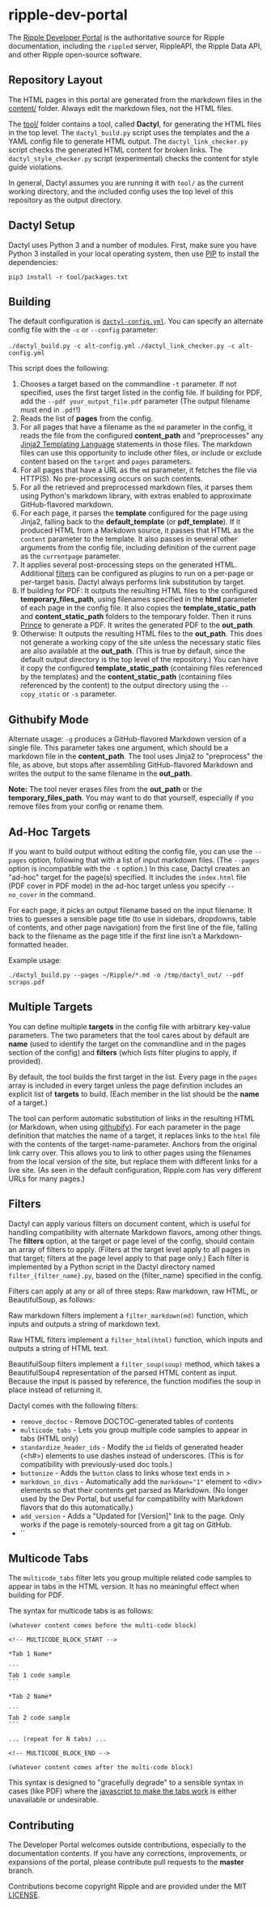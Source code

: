 ripple-dev-portal
=================

The [Ripple Developer Portal](https://dev.ripple.com) is the authoritative source for Ripple documentation, including the `rippled` server, RippleAPI, the Ripple Data API, and other Ripple open-source software.


Repository Layout
-----------------

The HTML pages in this portal are generated from the markdown files in the [content/](content/) folder. Always edit the markdown files, not the HTML files.

The [tool/](tool/) folder contains a tool, called **Dactyl**, for generating the HTML files in the top level. The `dactyl_build.py` script uses the templates and the a YAML config file to generate HTML output. The `dactyl_link_checker.py` script checks the generated HTML content for broken links. The `dactyl_style_checker.py` script (experimental) checks the content for style guide violations.

In general, Dactyl assumes you are running it with `tool/` as the current working directory, and the included config uses the top level of this repository as the output directory.

Dactyl Setup
------------

Dactyl uses Python 3 and a number of modules. First, make sure you have Python 3 installed in your local operating system, then use [PIP](https://pip.pypa.io/en/stable/) to install the dependencies:

`pip3 install -r tool/packages.txt`


Building
--------

The default configuration is [`dactyl-config.yml`](tool/dactyl-config.yml). You can specify an alternate config file with the `-c` or `--config` parameter:

`./dactyl_build.py -c alt-config.yml`
`./dactyl_link_checker.py -c alt-config.yml`

This script does the following:

1. Chooses a target based on the commandline `-t` parameter. If not specified, uses the first target listed in the config file. If building for PDF, add the `--pdf your_output_file.pdf` parameter (The output filename must end in `.pdf`!)
2. Reads the list of **pages** from the config.
3. For all pages that have a filename as the `md` parameter in the config, it reads the file from the configured **content_path** and "preprocesses" any [Jinja2 Templating Language](http://jinja.pocoo.org/docs/dev/templates/) statements in those files. The markdown files can use this opportunity to include other files, or include or exclude content based on the `target` and `pages` parameters.
4. For all pages that have a URL as the `md` parameter, it fetches the file via HTTP(S). No pre-processing occurs on such contents.
5. For all the retrieved and preprocessed markdown files, it parses them using Python's markdown library, with extras enabled to approximate GitHub-flavored markdown.
6. For each page, it parses the **template** configured for the page using Jinja2, falling back to the **default_template** (or **pdf_template**). If it produced HTML from a Markdown source, it passes that HTML as the `content` parameter to the template. It also passes in several other arguments from the config file, including definition of the current page as the `currentpage` parameter.
7. It applies several post-processing steps on the generated HTML. Additional [filters](#filters) can be configured as plugins to run on a per-page or per-target basis. Dactyl always performs link substitution by target.
8. If building for PDF: It outputs the resulting HTML files to the configured **temporary_files_path**, using filenames specified in the **html** parameter of each page in the config file. It also copies the **template_static_path** and **content_static_path** folders to the temporary folder. Then it runs [Prince](http://www.princexml.com/) to generate a PDF. It writes the generated PDF to the **out_path**.
9. Otherwise: It outputs the resulting HTML files to the **out_path**. This does not generate a working copy of the site unless the necessary static files are also available at the **out_path**. (This is true by default, since the default output directory is the top level of the repository.) You can have it copy the configured **template_static_path** (containing files referenced by the templates) and the **content_static_path** (containing files referenced by the content) to the output directory using the `--copy_static` or `-s` parameter.


Githubify Mode
--------------

Alternate usage: `-g` produces a GitHub-flavored Markdown version of a single file. This parameter takes one argument, which should be a markdown file in the **content_path**. The tool uses Jinja2 to "preprocess" the file, as above, but stops after assembling GitHub-flavored Markdown and writes the output to the same filename in the **out_path**.

**Note:** The tool never erases files from the **out_path** or the **temporary_files_path**. You may want to do that yourself, especially if you remove files from your config or rename them.

Ad-Hoc Targets
--------------

If you want to build output without editing the config file, you can use the `--pages` option, following that with a list of input markdown files. (The `--pages` option is incompatible with the `-t` option.) In this case, Dactyl creates an "ad-hoc" target for the page(s) specified. It includes the `index.html` file (PDF cover in PDF mode) in the ad-hoc target unless you specify `--no_cover` in the command.

For each page, it picks an output filename based on the input filename. It tries to guesses a sensible page title (to use in sidebars, dropdowns, table of contents, and other page navigation) from the first line of the file, falling back to the filename as the page title if the first line isn't a Markdown-formatted header.

Example usage:

```
./dactyl_build.py --pages ~/Ripple/*.md -o /tmp/dactyl_out/ --pdf scraps.pdf
```

Multiple Targets
----------------

You can define multiple **targets** in the config file with arbitrary key-value parameters. The two parameters that the tool cares about by default are **name** (used to identify the target on the commandline and in the pages section of the config) and **filters** (which lists filter plugins to apply, if provided).

By default, the tool builds the first target in the list. Every page in the `pages` array is included in every target unless the page definition includes an explicit list of **targets** to build. (Each member in the list should be the **name** of a target.)

The tool can perform automatic substitution of links in the resulting HTML (or Markdown, when using [githubify](#githubify-mode)). For each parameter in the page definition that matches the name of a target, it replaces links to the `html` file with the contents of the target-name-parameter. Anchors from the original link carry over. This allows you to link to other pages using the filenames from the local version of the site, but replace them with different links for a live site. (As seen in the default configuration, Ripple.com has very different URLs for many pages.)

Filters
-------

Dactyl can apply various filters on document content, which is useful for handling compatibility with alternate Markdown flavors, among other things. The **filters** option, at the target or page level of the config, should contain an array of filters to apply. (Filters at the target level apply to all pages in that target; filters at the page level apply to that page only.) Each filter is implemented by a Python script in the Dactyl directory named `filter_{filter_name}.py`, based on the {filter_name} specified in the config.

Filters can apply at any or all of three steps: Raw markdown, raw HTML, or BeautifulSoup, as follows:

Raw markdown filters implement a `filter_markdown(md)` function, which inputs and outputs a string of markdown text.

Raw HTML filters implement a `filter_html(html)` function, which inputs and outputs a string of HTML text.

BeautifulSoup filters implement a `filter_soup(soup)` method, which takes a BeautifulSoup4 representation of the parsed HTML content as input. Because the input is passed by reference, the function modifies the soup in place instead of returning it.

Dactyl comes with the following filters:

  * `remove_doctoc` - Remove DOCTOC-generated tables of contents
  * `multicode_tabs` - Lets you group multiple code samples to appear in tabs (HTML only)
  * `standardize_header_ids` - Modify the `id` fields of generated header (&lt;h#&gt;) elements to use dashes instead of underscores. (This is for compatibility with previously-used doc tools.)
  * `buttonize` - Adds the `button` class to links whose text ends in &gt;
  * `markdown_in_divs` - Automatically add the `markdown="1"` element to &lt;div&gt; elements so that their contents get parsed as Markdown. (No longer used by the Dev Portal, but useful for compatibility with Markdown flavors that do this automatically.)
  * `add_version` - Adds a "Updated for \[Version\]" link to the page. Only works if the page is remotely-sourced from a git tag on GitHub.
  * ``

Multicode Tabs
--------------

The `multicode_tabs` filter lets you group multiple related code samples to appear in tabs in the HTML version. It has no meaningful effect when building for PDF.

The syntax for multicode tabs is as follows:

~~~
(whatever content comes before the multi-code block)

<!-- MULTICODE_BLOCK_START -->

*Tab 1 Name*

```
Tab 1 code sample
```

*Tab 2 Name*

```
Tab 2 code sample
```

... (repeat for N tabs) ...

<!-- MULTICODE_BLOCK_END -->

(whatever content comes after the multi-code block)
~~~

This syntax is designed to "gracefully degrade" to a sensible syntax in cases (like PDF) where the [javascript to make the tabs work](assets/js/multicodetab.js) is either unavailable or undesirable.

Contributing
------------

The Developer Portal welcomes outside contributions, especially to the documentation contents. If you have any corrections, improvements, or expansions of the portal, please contribute pull requests to the **master** branch.

Contributions become copyright Ripple and are provided under the MIT [LICENSE](LICENSE).
